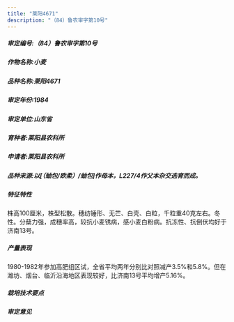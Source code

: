 ```yaml
---
title: "莱阳4671"
description: "（84）鲁农审字第10号"
---
```

##### 审定编号:（84）鲁农审字第10号

##### 作物名称:小麦

##### 品种名称:莱阳4671

##### 审定年份:1984

##### 审定单位:山东省

##### 育种者:莱阳县农科所

##### 申请者:莱阳县农科所

##### 品种来源:以[（蚰包/欧柔）/蚰包]作母本，L227/4作父本杂交选育而成。

##### 特征特性
株高100厘米，株型松散。穗纺锤形、无芒、白壳、白粒，千粒重40克左右。冬性。分蘖力强，成穗率高，较抗小麦锈病，感小麦白粉病。抗冻性、抗倒伏均好于济南13号。

##### 产量表现
1980-1982年参加高肥组区试，全省平均两年分别比对照减产3.5%和5.8%。但在潍坊、烟台、临沂沿海地区表现较好，比济南13号平均增产5.16%。

##### 栽培技术要点


##### 审定意见

